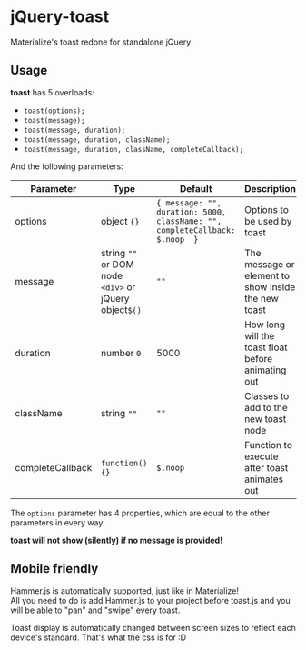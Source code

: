 # jQuery-toast
Materialize's toast redone for standalone jQuery

## Usage
**toast** has 5 overloads:

- `toast(options);`
- `toast(message);`
- `toast(message, duration);`
- `toast(message, duration, className);`
- `toast(message, duration, className, completeCallback);`

And the following parameters:

| Parameter | Type | Default | Description |
| --- | --- | --- | --- |
| options | object `{}` | `{ message: "", duration: 5000, className: "", completeCallback: $.noop  }` | Options to be used by toast |
| message | string `""` or DOM node `<div>` or jQuery object`$()` | `""` | The message or element to show inside the new toast |
| duration | number `0` | 5000 | How long will the toast float before animating out |
| className | string `""` | `""` | Classes to add to the new toast node |
| completeCallback | `function(){}` | `$.noop` | Function to execute after toast animates out |

The `options` parameter has 4 properties, which are equal to the other parameters in every way.

**toast will not show (silently) if no message is provided!**

## Mobile friendly
Hammer.js is automatically supported, just like in Materialize!<br>
All you need to do is add Hammer.js to your project before toast.js and you will be able to "pan" and "swipe" every toast.

Toast display is automatically changed between screen sizes to reflect each device's standard. That's what the css is for :D
